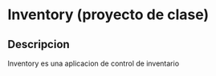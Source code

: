 # Inventory (proyecto de clase)
## Descripcion
Inventory es una aplicacion de control de inventario
